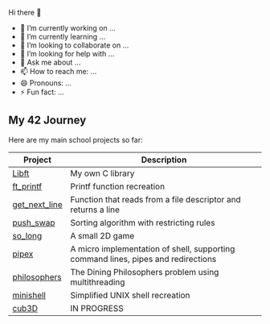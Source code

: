 Hi there 👋

- 🔭 I’m currently working on ...
- 🌱 I’m currently learning ...
- 👯 I’m looking to collaborate on ...
- 🤔 I’m looking for help with ...
- 💬 Ask me about ...
- 📫 How to reach me: ...
- 😄 Pronouns: ...
- ⚡ Fun fact: ...

## My 42 Journey
Here are my main school projects so far:

| Project | Description |
|---------|------------|
| [Libft](https://github.com/renatomotamanuel/42-Libft.git) | My own C library|
| [ft_printf](https://github.com/renatomotamanuel/42-Printf.git) | Printf function recreation |
| [get_next_line](https://github.com/renatomotamanuel/42-Get_next_line.git) | Function that reads from a file descriptor and returns a line |
| [push_swap](https://github.com/renatomotamanuel/42-Push_swap.git) | Sorting algorithm with restricting rules |
| [so_long](https://github.com/renatomotamanuel/42-So_long.git) | A small 2D game |
| [pipex](https://github.com/renatomotamanuel/42-Pipex.git) | A micro implementation of shell, supporting command lines, pipes and redirections |
| [philosophers](https://github.com/renatomotamanuel/42-Philosophers.git) | The Dining Philosophers problem using multithreading |
| [minishell](https://github.com/renatomotamanuel/Minishell.git) | Simplified UNIX shell recreation |
| [cub3D](https://github.com/renatomotamanuel/cub3d.git) | IN PROGRESS |
